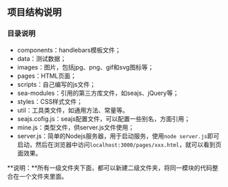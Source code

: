 ## 项目结构说明
### 目录说明
- components：handlebars模板文件；
- data：测试数据；
- images：图片，包括jpg、png、gif和svg图标等；
- pages：HTML页面；
- scripts：自己编写的js文件；
- sea-modules：引用的第三方库文件，如seajs、jQuery等；
- styles：CSS样式文件；
- util：工具类文件，如通用方法、常量等。
- seajs.cofig.js：seajs配置文件，可以配置一些别名，方面引用；
- mine.js：类型文件，供server.js文件使用；
- server.js：简单的Nodejs服务器，用于启动服务，使用`node server.js`即可启动，然后在浏览器中访问`localhost:3000/pages/xxx.html`，就可以看到页面效果。

**说明：**所有一级文件夹下面，都可以新建二级文件夹，将同一模块的代码整合在一个文件夹里面。



